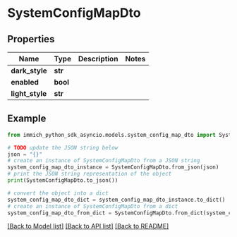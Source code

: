 # SystemConfigMapDto


## Properties

Name | Type | Description | Notes
------------ | ------------- | ------------- | -------------
**dark_style** | **str** |  | 
**enabled** | **bool** |  | 
**light_style** | **str** |  | 

## Example

```python
from immich_python_sdk_asyncio.models.system_config_map_dto import SystemConfigMapDto

# TODO update the JSON string below
json = "{}"
# create an instance of SystemConfigMapDto from a JSON string
system_config_map_dto_instance = SystemConfigMapDto.from_json(json)
# print the JSON string representation of the object
print(SystemConfigMapDto.to_json())

# convert the object into a dict
system_config_map_dto_dict = system_config_map_dto_instance.to_dict()
# create an instance of SystemConfigMapDto from a dict
system_config_map_dto_from_dict = SystemConfigMapDto.from_dict(system_config_map_dto_dict)
```
[[Back to Model list]](../README.md#documentation-for-models) [[Back to API list]](../README.md#documentation-for-api-endpoints) [[Back to README]](../README.md)


